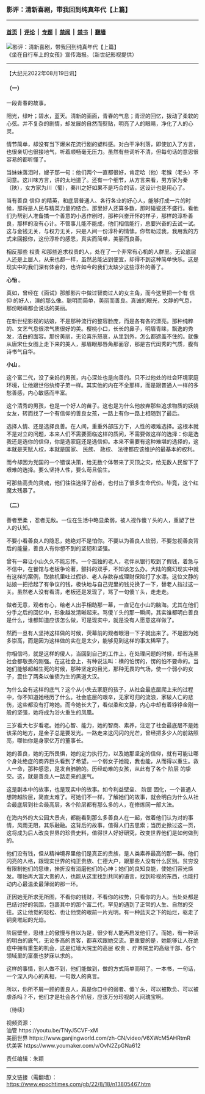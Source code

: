 ### 影评：清新喜剧，带我回到纯真年代【上篇】

---

#### [首页](../../../..?n13805467) &nbsp;|&nbsp; [评论](../../../../../epoch-comment?n13805467) &nbsp;|&nbsp; [专题](../../../../../epoch-special?n13805467) &nbsp;|&nbsp; [禁闻](../../../../../epoch-news?n13805467) &nbsp;|&nbsp; [禁书](../../../../../books?n13805467) &nbsp;|&nbsp; [翻墙](https://github.com/gfw-breaker/nogfw/blob/master/README.md?n13805467)


<div><img alt="影评：清新喜剧，带我回到纯真年代【上篇】" class="attachment-djy_600_400 size-djy_600_400 wp-post-image" src="https://i.epochtimes.com/assets/uploads/2022/08/id13804497-5ac47154862461e598ba6dbf19858f37--600x400.jpeg"/>
<div class="caption">
 《坐在自行车上的女孩》宣传海报。（新世纪影视提供）
</div></div><hr/><div class="post_content" id="artbody" itemprop="articleBody">
 <!-- article content begin -->
 <p>
  【大纪元2022年08月19日讯】
 </p>
 <h4>
  （一）
 </h4>
 <p>
  一段青春的故事。
 </p>
 <p>
  阳光，绿叶；碧水，蓝天。清新的画面，青春的气息；青涩的回忆，拨动了柔软的心弦。并不复杂的剧情，却发展的自然而熨贴，明亮了人的眼睛，净化了人的心灵。
 </p>
 <p>
  情节简单，却没有当下爆米花流行剧的塑料感。对白干净利落，即使加入了方言，也很亲切也很接地气，听着顺畅毫无压力。虽然有些词听不清，但每句话的意思很容易的都听懂了。
 </p>
 <p>
  当妹妹落泪时，嫂子那一句：他们两个一直都很好，肯定哈（他）老猴（老头）不同意。这川味方言，讲的太地道了。还有一个细节，从方言来看，男方家为秦（陕），女方家为川（蜀），秦川之好如果不是巧合的话，这设计也是用心了。
 </p>
 <p>
  当有善良
  <ok href="https://www.epochtimes.com/gb/tag/%E4%BF%A1%E4%BB%B0.html">
   信仰
  </ok>
  的精英，和底层普通人、各行各业的好心人，能够打成一片的时候，那将是人民与精英力量的结合。那里好人还算多数，那时碰瓷还不盛行。看他们为帮别人准备搞一个善意的小恶作剧时，那种兴奋开怀的样子，那样的淳朴善良，那样的没有心计。不管事儿能不能成，他们相信能行，总要兴奋的去试一试。这与金钱无关，与权力无关，只是人间一份淳朴的情愫。你帮助过我，我用我的方式来回报你，这份淳朴的感恩，真实而简单，美丽而良善。
 </p>
 <p>
  相反那些
  <ok href="https://www.epochtimes.com/gb/tag/%E6%9D%83%E8%B4%B5.html">
   权贵
  </ok>
  和那些追求权贵的人，处在了一个非常有心机的人群里。无论底层人还是上层人，从来也都一样，虽然总能沾到便宜，却得不到这种简单快乐。这是现实中的我们深有体会的，也许如今的我们太缺少这些淳朴的善了。
 </p>
 <p>
  <strong>
   心怡
  </strong>
  。
 </p>
 <p>
  真如，曾经在《面试》那部影片中做过智商过人的女主角，而今这里把一个有
  <ok href="https://www.epochtimes.com/gb/tag/%E4%BF%A1%E4%BB%B0.html">
   信仰
  </ok>
  的好人，演的那么像。聪明而简单，美丽而善良。真诚的眼光，文静的气息，那份眼睛都会说话的美丽。
 </p>
 <p>
  在新世纪影视的姑娘，不是那种流行的整容脸庞，而是各有各的漂亮。那种纯粹的、文艺气息很浓气质很好的美。樱桃小口，长长的鼻子，明眉青睐，飘逸的秀发，洁白的面容。那份美丽，无论喜乐怒哀，从里到外，怎么都遮盖不住的。就像从唐宋仕女图上走下来的美人，那眉眼那唇角那面容，那是古代闺秀的气质，腹有诗书气自华。
 </p>
 <p>
  <strong>
   小山
  </strong>
  。
 </p>
 <p>
  这个富二代，没了亲妈的男孩，内心深处也是向善的。只不过他处的社会环境家庭环境，让他跟世俗纨绔子弟一样。其实他的内在不全那样，而是跟普通人一样的多愁善感，内心敏感而丰富。
 </p>
 <p>
  这个清秀的男孩，也是一个好人的苗子。这也是为什么他放弃那些追求物质的妖娆女友，转而找了一个有信仰的善良女孩，一路上有你一路上相随到了最后。
 </p>
 <p>
  选择人情、还是选择良善。在人间，重重外部压力下，人性的艰难选择。这根本就不是对立的问题，本来人们不需要面临这样的质问，不需要做这样的选择：你是选我还是选你的信仰，你是选家庭还是选信仰。本来不需要有这种难堪的选择的，这本就是天赋人权，本就是国家、 民族、 政权、 法律都应该维护的最基本的权利。
 </p>
 <p>
  而今却因为党国的一个错误决策，给无数个体带来了灭顶之灾，给无数人民留下了艰难的选择。要么坚持人性，要么苟且偷生。
 </p>
 <p>
  可那些高贵的灵魂，他们往往选择了前者，也付出了很多生命代价。毕竟，这个红魔太残暴了。
 </p>
 <h4>
  （二）
 </h4>
 <p>
  <ok href="https://www.epochtimes.com/gb/tag/%E5%96%84%E8%80%85%E8%87%B3%E6%9F%94.html">
   善者至柔
  </ok>
  ，忍者无敌。一位在生活中略显柔弱，被人视作傻丫头的人，重塑了世人的认知。
 </p>
 <p>
  不要小看善良人的隐忍，她绝对不是怕你。不要以为善良人软弱，不要忽视善良背后的能量，善良人有你想不到的坚韧和坚强。
 </p>
 <p>
  曾有一幕让小山久久不能忘怀。一个孤独的老人，老伴从银行取到了假钱，着急与不信中，在餐馆与老板争论著，颤抖的双手，不知该怎么办。大陆的魔幻现实中就有这样的案例，取款机里吐过假钞、老人存款存成理财保险打了水漂。这位文静的姑娘一把拾起了有争议的钱，极快地与自己兜里的钱兑换了一下，替老人挡过这一关。虽然老人没有看清，老板还是发现了，骂了一句傻丫头，走走走。
 </p>
 <p>
  做者无意，观者有心，给老人出手相助那一幕，一直记在小山的脑海。尤其在他们分手之后的回忆中，形象越发清晰起来。骂傻丫头的那一瞬间，其实谁都明白善良是什么，谁都知道应该怎么做，可是现实中，就是没有人愿意这样做了。
 </p>
 <p>
  然而一旦有人坚持这样做的时候，荧幕前的观者眼泪一下子就出来了。不是因为她多崇高，而是因为这样做的实在是太少，能够见到这样的事太稀罕了。
 </p>
 <p>
  你相信吗，就是这样的傻人，当回到自己的工作上，在处理问题的时候，却有连黑社会都敬畏的刚强。在这社会上，有种说法叫：横的怕愣的，愣的怕不要命的。当她们能够超越生死的时候，那种坚定的目光，那种无畏的气场，使一个弱小的女子，震住了两条以催债为生的黑道大汉。
 </p>
 <p>
  为什么会有这样的底气？这个从小失去家庭的孩子，从社会最底层爬上来的过程中，你不知道她经历了什么。社会底层的艰辛，无家可归的流浪，家破人亡的悲伤，这些都没有打垮她。而今她长大了，看似柔和文静，内心中却有着铮铮金刚一般的坚强，她将成为浴火重生的凤凰。
 </p>
 <p>
  三岁看大七岁看老。她的心智、能力，她的智商、素养，注定了社会最底层不是她该呆的地方，是金子总是要发光。一路走来这闪闪的光芒，曾经把多少人的前路照亮，哪怕你是身家亿万的董事长。
 </p>
 <p>
  她的善良，她的无所畏惧，她的定力执行力，以及她那坚定的信仰，就有可能让哪个身处绝症的商界巨头看到了希望。一个弱女子她能，我也能，从而得以重生。救人一命，那种感恩，是发自肺腑的。历经劫难的女孩，从此有了各个
  <ok href="https://www.epochtimes.com/gb/tag/%E9%98%B6%E5%B1%82.html">
   阶层
  </ok>
  的挚交。这，就是善良人一路走来的底气。
 </p>
 <p>
  这是剧本中的故事，也是现实中的故事。如今利益壁垒、
  <ok href="https://www.epochtimes.com/gb/tag/%E9%98%B6%E5%B1%82.html">
   阶层
  </ok>
  固化，一个普通人想跨越阶层，简直太难了。可她们不一样，了解她们的故事，就会明白为什么从社会最底层到社会最高层，各个阶层都有那么多的人，在修炼同一部大法。
 </p>
 <p>
  在海内外的大公园大景点，都能看到那么多善良人在一起，做着他们认为对的事情，风雨无阻，其乐融融。这背后的故事，值得人们去思索；当历史掀过这一页，这将成为后人改良世界的珍贵史料，值得世人好好研究，改变世界他们是如何做到的。
 </p>
 <p>
  他们没有钱，但从精神境界里他们是真正的贵族，是人类素养最高的那一群。他们闪亮的人格，跟现实世界的纯正贵族、仁德大户，跟那些人没有什么区别。贫穷没有限制他们的思维，挫折没有消磨他们的心神；她们的良知良能，使她们容光焕发。哪怕再大富大贵的人，也能从这里找到共同的语言，找到珍视的东西，也能打动内心最温柔最薄弱的那一环。
 </p>
 <p>
  正因她无所求无所图，不看你的钱财，不看你的权势，只看你的为人。当处处都是巴结讨好的氛围，包裹其中的那个富二代，罕见的遇到了正常的人生、自然的交往。这让他觉的轻松、也让他觉的眼前一片光明。有一种蓝天之下的灿烂，驱走了铜臭堆起的光焰。
 </p>
 <p>
  阶层壁垒，思维上的傲慢与自以为是，很少有人能再启发他们了。而她，有一种活的明白的底气，无论多高的贵客，都喜欢跟她交流。更重要的是，她能够让人在绝症中拥有重生的机会，这是红墙大院里的高层
  <ok href="https://www.epochtimes.com/gb/tag/%E6%9D%83%E8%B4%B5.html">
   权贵
  </ok>
  、疗养院里的高级干部、各个领域里的富豪也梦寐以求的。
 </p>
 <p>
  这样的事情，别人做不到，他们能做到，做的方式简单而明了。一本书，一句话，一个深入内心的真相，一句救人的真言。
 </p>
 <p>
  所以，你所不屑一顾的善良人，真是你口中的弱者、傻丫头，可以被欺负、可以被虐杀吗？不，他们才是社会各个阶层，应该万分珍视的人间瑰宝啊。
 </p>
 <p>
  （待续）
 </p>
 <p>
  视频资源：
  <br/>
  油管 https://youtu.be/TNyJ5CVF-xM
  <br/>
  美丽世界 https://www.ganjingworld.com/zh-CN/video/V6XWcM5AHRtmR
  <br/>
  优美客 https://www.youmaker.com/v/OvN2ZpGNa612
 </p>
 <p>
  责任编辑：朱颖
 </p>
 <!-- article content end -->
 <div id="below_article_ad">
 </div>
</div>


---

原文链接（需翻墙）：https://www.epochtimes.com/gb/22/8/18/n13805467.htm